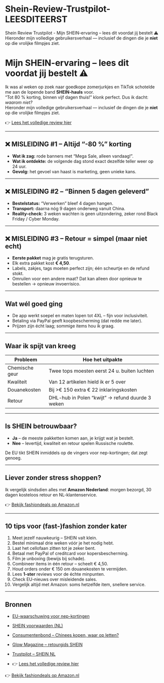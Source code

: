 # Shein-Review-Trustpilot-LEESDITEERST
Shein Review Trustpilot - Mijn SHEIN-ervaring – lees dit voordat jij bestelt ⚠️ Hieronder mijn volledige gebruikersverhaal — inclusief de dingen die je **niet** op die vrolijke filmpjes ziet.

# Mijn SHEIN-ervaring – lees dit voordat jij bestelt ⚠️

Ik was al weken op zoek naar goedkope zomerjurkjes en TikTok schotelde me aan de lopende band **SHEIN-hauls** voor.  
“Tot 80 % korting, binnen vijf dagen thuis!” klonk perfect. Dus ik dacht: *waarom niet?*  
Hieronder mijn volledige gebruikersverhaal — inclusief de dingen die je **niet** op die vrolijke filmpjes ziet.

👉 [Lees het volledige review hier](https://dropshipdrama.nl/shein-review-trustpilot)

---

## ❌ MISLEIDING #1 – Altijd “-80 %” korting

* **Wat ik zag:** rode banners met “Mega Sale, alleen vandaag!”.  
* **Wat ik ontdekte:** de volgende dag stond exact dezelfde teller weer op 24 uur.  
* **Gevolg:** het gevoel van haast is marketing, geen unieke kans.

---

## ❌ MISLEIDING #2 – “Binnen 5 dagen geleverd”

* **Bestelstatus:** “Verwerken” bleef 4 dagen hangen.  
* **Transport:** daarna nóg 9 dagen onderweg vanuit China.  
* **Reality-check:** 3 weken wachten is geen uitzondering, zeker rond Black Friday / Cyber Monday.

---

## ❌ MISLEIDING #3 – Retour = simpel (maar niet echt)

* **Eerste pakket** mag je gratis terugsturen.  
* Elk extra pakket kost **€ 4,50**.  
* Labels, zakjes, tags moeten perfect zijn; één scheurtje en de refund stokt.  
* Omruilen voor een andere maat? Dat kan alleen door opnieuw te bestellen → opnieuw invoer­risico.

---

## Wat wél goed ging

* De app werkt soepel en maten lopen tot 4XL – fijn voor inclusiviteit.  
* Betaling via PayPal geeft koop­bescherming (dat redde me later).  
* Prijzen zijn écht laag; sommige items hou ik graag.

---

## Waar ik spijt van kreeg

| Probleem | Hoe het uitpakte |
|----------|------------------|
| Chemische geur | Twee tops moesten eerst 24 u. buiten luchten |
| Kwaliteit | Van 12 artikelen hield ik er 5 over |
| Douane­kosten | Bij >€ 150 extra € 22 inklarings­kosten |
| Retour | DHL-hub in Polen “kwijt” → refund duurde 3 weken |

---

## Is SHEIN betrouwbaar?

* **Ja** – de meeste pakketten komen aan, je krijgt wat je bestelt.  
* **Nee** – levertijd, kwaliteit en retour spelen Russische roulette.

De EU tikt SHEIN inmiddels op de vingers voor nep-kortingen; dat zegt genoeg.

---

## Liever zonder stress shoppen?

Ik vergelijk sinds­dien alles met **Amazon Nederland**: morgen bezorgd, 30 dagen kosteloos retour en NL-klantenservice.

👉 [Bekijk fashion­deals op Amazon.nl](https://amzn.to/4kttl2C)

---

## 10 tips voor (fast-)fashion zonder kater

1. Meet jezelf nauwkeurig – SHEIN valt klein.  
2. Bestel minimaal drie weken vóór je het nodig hebt.  
3. Laat het cellofaan zitten tot je zeker bent.  
4. Betaal met PayPal of creditcard voor kopers­bescherming.  
5. Film je unboxing (bewijs bij schade).  
6. Combineer items in één retour – scheelt € 4,50.  
7. Houd orders onder € 150 om douane­kosten te vermijden.  
8. Lees **1-ster** reviews voor de échte minpunten.  
9. Check EU-nieuws over misleidende sales.  
10. Vergelijk altijd met Amazon: soms hetzelfde item, snellere service.

---

## Bronnen

* [EU-waarschuwing voor nep-kortingen](https://euroweeklynews.com/2025/05/27/shein-has-one-month-to-clean-up-its-act-of-fake-discounts)  
* [SHEIN voorwaarden (NL)](https://nl.shein.com/Terms-and-Conditions-a-399.html)  
* [Consumentenbond – Chinees kopen, waar op letten?](https://www.consumentenbond.nl/online-kopen/tips-voor-het-kopen-bij-chinese-webwinkels)  
* [Glow Magazine – retourgids SHEIN](https://www.glowmagazine.nl/blog/shein-retourneren)  
* [Trustpilot – SHEIN NL](https://www.trustpilot.com/review/shein.com)

* 👉 [Lees het volledige review hier](https://dropshipdrama.nl/shein-review-trustpilot)

👉 [Bekijk fashion­deals op Amazon.nl](https://amzn.to/4kttl2C)
